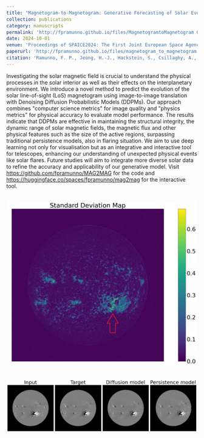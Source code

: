 ```yaml
---
title: "Magnetogram-to-Magnetogram: Generative Forecasting of Solar Evolution"
collection: publications
category: manuscripts
permalink: 'http://fpramunno.github.io/files/MagnetogramtoMagnetogram Generative Forecasting of Solar Evolution.pdf'
date: 2024-10-01
venue: 'Proceedings of SPAICE2024: The First Joint European Space Agency / IAA Conference on AI in and for Space, 17-19 September 2024'
paperurl: 'http://fpramunno.github.io/files/magnetogram_to_magnetogram.pdf'
citation: 'Ramunno, F. P., Jeong, H.-J., Hackstein, S., Csillaghy, A., Voloshynovskiy, S., & Georgoulis, M. K. (2024). "Magnetogram-to-Magnetogram: Generative Forecasting of Solar Evolution." <i>Proceedings of SPAICE2024: The First Joint European Space Agency / IAA Conference on AI in and for Space</i>, 75-80. <a href="https://ui.adsabs.harvard.edu/abs/2024sais.conf...75R">doi: 10.5281/zenodo.13885515</a>.'
---
```


Investigating the solar magnetic field is crucial to understand the physical processes in the solar interior as well as their effects on the interplanetary environment. We introduce a novel method to predict the evolution of the solar line-of-sight (LoS) magnetogram using image-to-image translation with Denoising Diffusion Probabilistic Models (DDPMs). Our approach combines "computer science metrics" for image quality and "physics metrics" for physical accuracy to evaluate model performance. The results indicate that DDPMs are effective in maintaining the structural integrity, the dynamic range of solar magnetic fields, the magnetic flux and other physical features such as the size of the active regions, surpassing traditional persistence models, also in flaring situation. We aim to use deep learning not only for visualisation but as an integrative and interactive tool for telescopes, enhancing our understanding of unexpected physical events like solar flares. Future studies will aim to integrate more diverse solar data to refine the accuracy and applicability of our generative model. Visit https://github.com/fpramunno/MAG2MAG for the code and https://huggingface.co/spaces/fpramunno/mag2mag for the interactive tool.

<br/><img src='/images/std_map__.png'>

<br/><img src='/images/pred (3).png'>


